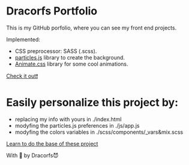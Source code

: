 # Dracorfs Portfolio
This is my GitHub porfolio, where you can see my front end projects.

Implemented:

  - CSS preprocessor: SASS (.scss).
  - <a href="https://vincentgarreau.com/particles.js/">particles.js</a> library to create the background.
  - <a href="https://animate.style/">Animate.css</a> library for some cool animations.

<a href="https://dracorfs.github.io">Check it out❗</a>

# Easily personalize this project by:
  - replacing my info with yours in ./index.html
  - modyfing the particles.js preferences in ./js/app.js
  - modyfing the colors variables in ./scss/components/_vars&mix.scss

<a href="https://platzi.com/clases/html5-css3/">Learn to do the base of these project</a>

With 💜 by Dracorfs😈
